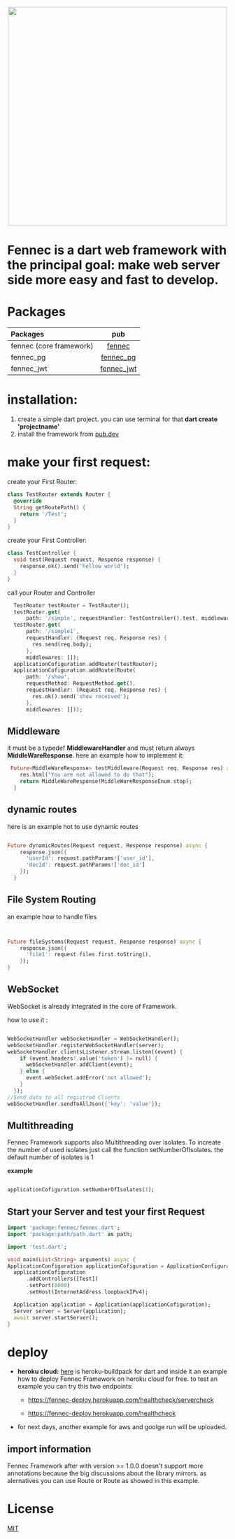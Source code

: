 <p align="center">
<img src="https://user-images.githubusercontent.com/55693316/173706793-0666f8a8-67d6-4d1b-8b79-78fa4808e72e.png" height="500" />
</p>

# Fennec is a dart web framework with the principal goal: make web server side more easy and fast to develop.

# Packages

| Packages                |                        pub                        |
| :---------------------- | :-----------------------------------------------: |
| fennec (core framework) |     [fennec](https://pub.dev/packages/fennec)     |
| fennec_pg               |  [fennec_pg](https://pub.dev/packages/fennec_pg)  |
| fennec_jwt              | [fennec_jwt](https://pub.dev/packages/fennec_jwt) |

# installation:

1. create a simple dart project. you can use terminal for that **dart create 'projectname'**
2. install the framework from [pub.dev](https://pub.dev/packages/fennec)

# make your first request:

create your First Router:

```dart
class TestRouter extends Router {
  @override
  String getRoutePath() {
    return '/Test';
  }
}

```

create your First Controller:

```dart
class TestController {
  void test(Request request, Response response) {
    response.ok().send('hellow world');
  }
}
```

call your Router and Controller

```dart
  TestRouter testRouter = TestRouter();
  testRouter.get(
      path: '/simple', requestHandler: TestController().test, middlewares: []);
  testRouter.get(
      path: '/simple1',
      requestHandler: (Request req, Response res) {
        res.send(req.body);
      },
      middlewares: []);
  applicationCofiguration.addRouter(testRouter);
  applicationCofiguration.addRoute(Route(
      path: '/show',
      requestMethod: RequestMethod.get(),
      requestHandler: (Request req, Response res) {
        res.ok().send('show received');
      },
      middlewares: []));


```

## Middleware

it must be a typedef **MiddlewareHandler** and must return always **MiddleWareResponse**. here an example how to implement it:

```dart
 Future<MiddleWareResponse> testMiddleware(Request req, Response res) async {
    res.html("You are not allowed to do that");
    return MiddleWareResponse(MiddleWareResponseEnum.stop);
  }


```

## dynamic routes

here is an example hot to use dynamic routes

```dart

Future dynamicRoutes(Request request, Response response) async {
    response.json({
      'userId': request.pathParams!['user_id'],
      'docId': request.pathParams!['doc_id']
    });
  }

```

## File System Routing

an example how to handle files

```dart


Future fileSystems(Request request, Response response) async {
    response.json({
      'file1': request.files.first.toString(),
    });
}

```

## WebSocket

WebSocket is already integrated in the core of Framework.

how to use it :

```dart

WebSocketHandler webSocketHandler = WebSocketHandler();
webSocketHandler.registerWebSocketHandler(server);
webSocketHandler.clientsListener.stream.listen((event) {
    if (event.headers!.value('token') != null) {
      webSocketHandler.addClient(event);
    } else {
      event.webSocket.addError('not allowed');
    }
  });
//Send data to all registred Clients
webSocketHandler.sendToAllJson({'key': 'value'});

```

## Multithreading

Fennec Framework supports also Multithreading over isolates. To increate the number of used isolates just call the function setNumberOfIsolates. the default number of isolates is 1

**example**

```dart

applicationCofiguration.setNumberOfIsolates(1);

```

## Start your Server and test your first Request

```dart
import 'package:fennec/fennec.dart';
import 'package:path/path.dart' as path;

import 'test.dart';

void main(List<String> arguments) async {
ApplicationConfiguration applicationCofiguration = ApplicationConfiguration();
  applicationCofiguration
      .addControllers([Test])
      .setPort(8000)
      .setHost(InternetAddress.loopbackIPv4);

  Application application = Application(applicationCofiguration);
  Server server = Server(application);
  await server.startServer();
}
```

# deploy

- **heroku cloud:** [here](https://github.com/Fennec-Framework/heroku-buildpack) is heroku-buildpack for dart and inside it an example how to deploy Fennec Framework on heroku cloud for free.
  to test an example you can try this two endpoints:

  - https://fennec-deploy.herokuapp.com/healthcheck/servercheck

  - https://fennec-deploy.herokuapp.com/healthcheck

- for next days, another example for aws and goolge run will be uploaded.

## import information

Fennec Framework after with version >= 1.0.0 doesn't support more annotations because the big discussions about the library mirrors. as alernatives you can use Route or Route as showed in this example.

# License

[MIT](https://github.com/Fennec-Framework/fennec/blob/master/LICENSE)
